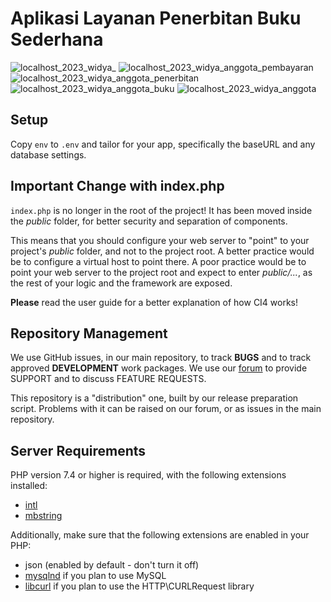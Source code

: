 # Aplikasi Layanan Penerbitan Buku Sederhana


![localhost_2023_widya_](https://user-images.githubusercontent.com/109882984/228170431-f755465c-b56f-4a69-b047-580e86f42793.png)
![localhost_2023_widya_anggota_pembayaran](https://user-images.githubusercontent.com/109882984/228170539-59400793-763f-48c5-aa6e-e612d64234d0.png)
![localhost_2023_widya_anggota_penerbitan](https://user-images.githubusercontent.com/109882984/228170549-b810d400-9b0e-45e4-8cb6-e5f5fe30442b.png)
![localhost_2023_widya_anggota_buku](https://user-images.githubusercontent.com/109882984/228170550-ff37816c-fdbf-4f9e-a2fc-2387ade8ec0c.png)
![localhost_2023_widya_anggota](https://user-images.githubusercontent.com/109882984/228170554-da96b4db-8087-40d0-94b2-e4f7bc05b173.png)


## Setup

Copy `env` to `.env` and tailor for your app, specifically the baseURL
and any database settings.

## Important Change with index.php

`index.php` is no longer in the root of the project! It has been moved inside the *public* folder,
for better security and separation of components.

This means that you should configure your web server to "point" to your project's *public* folder, and
not to the project root. A better practice would be to configure a virtual host to point there. A poor practice would be to point your web server to the project root and expect to enter *public/...*, as the rest of your logic and the
framework are exposed.

**Please** read the user guide for a better explanation of how CI4 works!

## Repository Management

We use GitHub issues, in our main repository, to track **BUGS** and to track approved **DEVELOPMENT** work packages.
We use our [forum](http://forum.codeigniter.com) to provide SUPPORT and to discuss
FEATURE REQUESTS.

This repository is a "distribution" one, built by our release preparation script.
Problems with it can be raised on our forum, or as issues in the main repository.

## Server Requirements

PHP version 7.4 or higher is required, with the following extensions installed:

- [intl](http://php.net/manual/en/intl.requirements.php)
- [mbstring](http://php.net/manual/en/mbstring.installation.php)

Additionally, make sure that the following extensions are enabled in your PHP:

- json (enabled by default - don't turn it off)
- [mysqlnd](http://php.net/manual/en/mysqlnd.install.php) if you plan to use MySQL
- [libcurl](http://php.net/manual/en/curl.requirements.php) if you plan to use the HTTP\CURLRequest library
